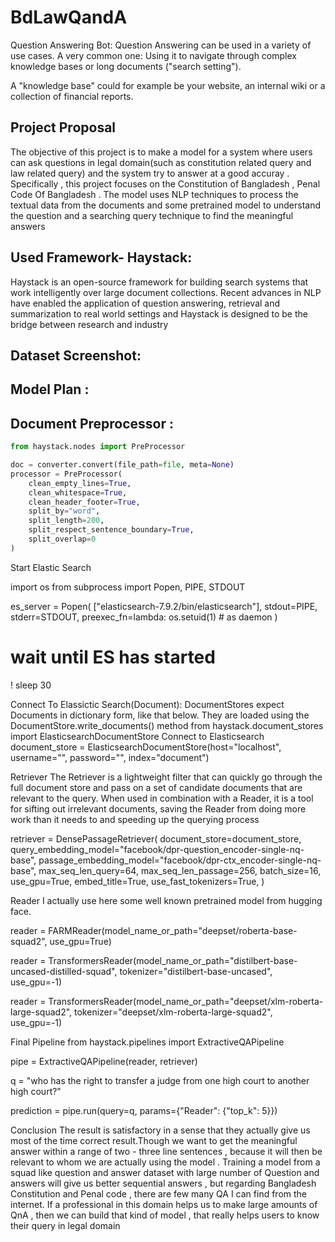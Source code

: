 ﻿# BdLawQandA
Question Answering Bot:
Question Answering can be used in a variety of use cases. A very common one: Using it to navigate through complex knowledge bases or long documents ("search setting").

A "knowledge base" could for example be your website, an internal wiki or a collection of financial reports. 

## Project Proposal
The objective of this project is to make a model for a system where users can ask questions in legal domain(such as constitution related query and law related query) and the system try to answer   at a good accuray .  Specifically , this project focuses on the Constitution of Bangladesh , Penal Code Of Bangladesh  . The model uses NLP techniques to process the textual data from the documents and some pretrained model to understand the question and a searching query technique to find the meaningful answers

## Used Framework- Haystack:

Haystack is an open-source framework for building search systems that work intelligently over large document collections. Recent advances in NLP have enabled the application of question answering, retrieval and summarization to real world settings and Haystack is designed to be the bridge between research and industry


## Dataset Screenshot:
 
## Model Plan :


## Document Preprocessor :

```python
from haystack.nodes import PreProcessor

doc = converter.convert(file_path=file, meta=None)
processor = PreProcessor(
    clean_empty_lines=True,
    clean_whitespace=True,
    clean_header_footer=True,
    split_by="word",
    split_length=200,
    split_respect_sentence_boundary=True,
    split_overlap=0
)
```
		







 Start Elastic Search 

   
 
import os
from subprocess import Popen, PIPE, STDOUT

es_server = Popen(
    ["elasticsearch-7.9.2/bin/elasticsearch"], stdout=PIPE, stderr=STDOUT, preexec_fn=lambda: os.setuid(1)  # as daemon
)
# wait until ES has started
! sleep 30

 
 Connect To Elassictic Search(Document):
DocumentStores expect Documents in dictionary form, like that below. They are loaded using the DocumentStore.write_documents() method
from haystack.document_stores import ElasticsearchDocumentStore
Connect to Elasticsearch
document_store = ElasticsearchDocumentStore(host="localhost", username="", password="", index="document")



 

Retriever
The Retriever is a lightweight filter that can quickly go through the full document store and pass on a set of candidate documents that are relevant to the query. When used in combination with a Reader, it is a tool for sifting out irrelevant documents, saving the Reader from doing more work than it needs to and speeding up the querying process
	
retriever = DensePassageRetriever(
    document_store=document_store,
    query_embedding_model="facebook/dpr-question_encoder-single-nq-base",
    passage_embedding_model="facebook/dpr-ctx_encoder-single-nq-base",
    max_seq_len_query=64,
    max_seq_len_passage=256,
    batch_size=16,
    use_gpu=True,
    embed_title=True,
    use_fast_tokenizers=True,
)





Reader 
	I actually use here some well known pretrained model from hugging face.
	

reader = FARMReader(model_name_or_path="deepset/roberta-base-squad2", use_gpu=True)


reader = TransformersReader(model_name_or_path="distilbert-base-uncased-distilled-squad", tokenizer="distilbert-base-uncased", use_gpu=-1)


reader = TransformersReader(model_name_or_path="deepset/xlm-roberta-large-squad2", tokenizer="deepset/xlm-roberta-large-squad2", use_gpu=-1)





Final Pipeline
from haystack.pipelines import ExtractiveQAPipeline

pipe = ExtractiveQAPipeline(reader, retriever)

 


q = "who has the right to transfer a judge from one high court to another high court?"

prediction = pipe.run(query=q, params={"Reader": {"top_k": 5}})

 

	
	
 
 
Conclusion
The result is satisfactory in a sense that they actually give us most of the time correct result.Though we want to get the meaningful answer within a range of two - three line sentences , because it will then be relevant to whom we are actually using the model .   Training a model from a squad like question and answer dataset with large number of 
Question and answers will give us better sequential answers , but regarding Bangladesh Constitution and Penal code , there are few many QA I can find from the internet. If a professional in this domain helps us to make large amounts of QnA , then we can build that kind of model , that really helps users to know their query in legal domain
 
 
 
